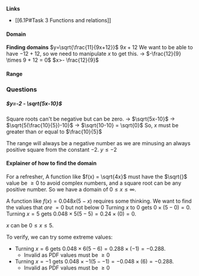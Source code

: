 **Links**
- [[6.1P#Task 3 Functions and relations]] 

#### Domain
**Finding domains**
$y=\sqrt{\frac{11}{9x+12}}$
$9x + 12$
We want to be able to have $-12 + 12$, so we need to manipulate $x$ to get this.
-> $-\frac{12}{9} \times 9 + 12 = 0$
$x>- \frac{12}{9}$

#### Range



### Questions
##### $y=-2 - \sqrt{5x-10}$
Square roots can't be negative but can be zero.
-> $\sqrt{5x-10}$
-> $\sqrt{5(\frac{10}{5})-10}$ 
-> $\sqrt{10-10} = \sqrt{0}$
So, $x$ must be greater than or equal to $\frac{10}{5}$

The range will always be a negative number as we are minusing an always positive square from the constant $-2$.
$y \leq -2$



#### Explainer of how to find the domain
For a refresher, A function like $f(x) = \sqrt{4x}$ must have the $\sqrt{}$ value be $\geq 0$ to avoid complex numbers, and a square root can be any positive number. So we have a domain of $0 \leq x \leq \infty$. 

A function like $f(x) = 0.048x(5-x)$ requires some thinking. We want to find the values that *are* $=0$ but not below $0$
Turning $x$ to $0$ gets $0 \times (5-0) = 0$.
Turning $x = 5$ gets $0.048\times5(5-5) = 0.24\times(0) = 0$.

$x$ can be $0 \leq x \leq 5$.

To verify, we can try some extreme values:
- Turning $x = 6$ gets $0.048\times6(5-6) = 0.288\times(-1) = -0.288$.
	- Invalid as PDF values must be $\geq 0$
- Turning $x = -1$ gets $0.048\times-1(5--1) = -0.048\times(6) = -0.288$.
	- Invalid as PDF values must be $\geq 0$
